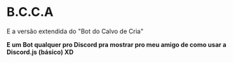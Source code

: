 # B.C.C.A
E a versão extendida do "Bot do Calvo de Cria"


**E um Bot qualquer pro Discord pra mostrar pro meu amigo de como usar a Discord.js (básico) XD**
